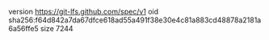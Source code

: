 version https://git-lfs.github.com/spec/v1
oid sha256:f64d842a7da67dfce618ad55a491f38e30e4c81a883cd48878a2181a6a56ffe5
size 7244
